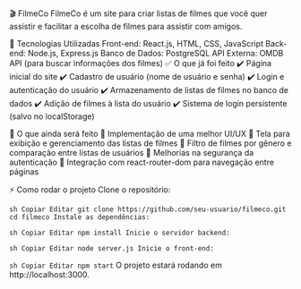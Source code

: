 🎬 FilmeCo
FilmeCo é um site para criar listas de filmes que você quer assistir e facilitar a escolha de filmes para assistir com amigos.

🚀 Tecnologias Utilizadas
Front-end: React.js, HTML, CSS, JavaScript
Back-end: Node.js, Express.js
Banco de Dados: PostgreSQL
API Externa: OMDB API (para buscar informações dos filmes)
✅ O que já foi feito
✔️ Página inicial do site
✔️ Cadastro de usuário (nome de usuário e senha)
✔️ Login e autenticação do usuário
✔️ Armazenamento de listas de filmes no banco de dados
✔️ Adição de filmes à lista do usuário
✔️ Sistema de login persistente (salvo no localStorage)

📌 O que ainda será feito
🔹 Implementação de uma melhor UI/UX
🔹 Tela para exibição e gerenciamento das listas de filmes
🔹 Filtro de filmes por gênero e comparação entre listas de usuários
🔹 Melhorias na segurança da autenticação
🔹 Integração com react-router-dom para navegação entre páginas

⚡ Como rodar o projeto
Clone o repositório:

`sh
Copiar
Editar
git clone https://github.com/seu-usuario/filmeco.git
cd filmeco
Instale as dependências:`

`sh
Copiar
Editar
npm install
Inicie o servidor backend:`

`sh
Copiar
Editar
node server.js
Inicie o front-end:`

`sh
Copiar
Editar
npm start`
O projeto estará rodando em http://localhost:3000.
